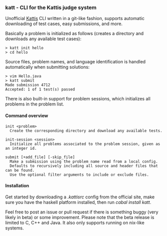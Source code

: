 ### katt - CLI for the Kattis judge system

Unofficial [Kattis](https://kth.kattis.scrool.se) CLI written in a git-like fashion, supports automatic
downloading of test cases, easy submissions, and more.

Basically a problem is initialized as follows
(creates a directory and downloads any available test cases):

    > katt init hello
    > cd hello

Source files, problem names, and language identification is handled 
automatically when submitting solutions:

    > vim Hello.java
    > katt submit
    Made submission 4712
    Accepted: 1 of 1 test(s) passed

There is also built-in support for problem sessions,
which initializes all problems in the problem list.

#### Command overview

    init <problem>
      Create the corresponding directory and download any available tests.

    init-session <session>
      Initialize all problems associated to the problem session, given as an integer id.

    submit [+add_file] [-skip_file]
      Make a submission using the problem name read from a local config.
      Defaults to recursively including all source and header files that can be found.
      Use the optional filter arguments to include or exclude files.


#### Installation

Get started by downloading a *.kattisrc* config from
the official site, make sure you have the haskell platform
installed, then run *cabal install katt*.

Feel free to post an issue or pull request if there is something
buggy (very likely in beta) or some improvement.
Please note that the beta release is limited to C, C++ and Java.
It also only supports running on nix-like systems.

